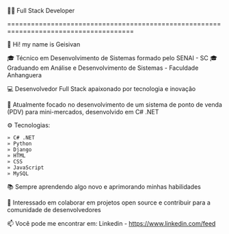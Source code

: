
👨‍💻 Full Stack Developer

======================================================================================
  
👋 Hi! my name is Geisivan 

🎓 Técnico em Desenvolvimento de Sistemas formado pelo SENAI - SC
🎓 Graduando em Análise e Desenvolvimento de Sistemas - Faculdade Anhanguera

💻 Desenvolvedor Full Stack apaixonado por tecnologia e inovação

🌱 Atualmente focado no desenvolvimento de um sistema de ponto de venda (PDV) para mini-mercados, desenvolvido em C# .NET

⚙️ Tecnologias:

    » C# .NET
    » Python
    » Django
    » HTML
    » CSS
    » JavaScript
    » MySQL
   
📚 Sempre aprendendo algo novo e aprimorando minhas habilidades

🚀 Interessado em colaborar em projetos open source e contribuir para a comunidade de desenvolvedores

📫 Você pode me encontrar em: Linkedin - https://www.linkedin.com/feed



